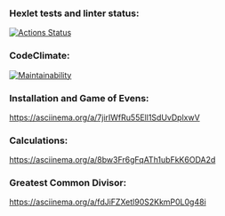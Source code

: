 ### Hexlet tests and linter status:
[![Actions Status](https://github.com/i-yulia-s/python-project-49/actions/workflows/hexlet-check.yml/badge.svg)](https://github.com/i-yulia-s/python-project-49/actions)

### CodeClimate:
[![Maintainability](https://api.codeclimate.com/v1/badges/aa06c90e2f5e68a49158/maintainability)](https://codeclimate.com/github/i-yulia-s/python-project-49/maintainability)

### Installation and Game of Evens:
https://asciinema.org/a/7jirIWfRu55Ell1SdUvDplxwV

### Calculations:
https://asciinema.org/a/8bw3Fr6gFqATh1ubFkK6ODA2d

### Greatest Common Divisor:
https://asciinema.org/a/fdJiFZXetl90S2KkmP0L0g48i
